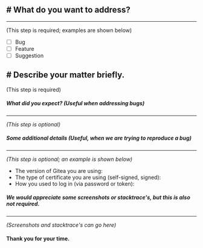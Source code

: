 ## # What do you want to address?
---
(This step is required; examples are shown below)

- [ ] Bug
- [ ] Feature
- [ ] Suggestion

## # Describe your matter briefly.  
(This step is required)


##### What did you expect? (Useful when addressing bugs)
---
_(This step is optional)_


##### Some additional details (Useful, when we are trying to reproduce a bug)
---
_(This step is optional; an example is shown below)_

* The version of Gitea you are using: 
* The type of certificate you are using (self-signed, signed): 
* How you used to log in (via password or token): 


##### We would appreciate some screenshots or stacktrace's, but this is also not required.
---
_(Screenshots and stacktrace's can go here)_

#### Thank you for your time.